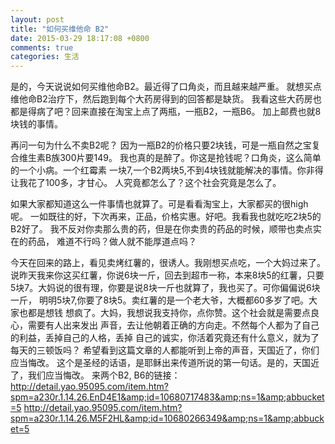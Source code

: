 ```yaml
---
layout: post
title: "如何买维他命 B2"
date: 2015-03-29 18:17:08 +0800
comments: true
categories: 生活
---
```

<!--more 就想买点维他命B2治疗下，然后跑到每个大药房得到的回答都是缺货。
我看这些大药房也都是得病了吧？回来直接在淘宝上点了两瓶，一瓶B2，一瓶B6。
加上邮费也就8块钱的事情。 再问一句为什么不卖B2呢? -->

是的，今天说说如何买维他命B2。最近得了口角炎，而且越来越严重。
就想买点维他命B2治疗下，然后跑到每个大药房得到的回答都是缺货。
我看这些大药房也都是得病了吧？回来直接在淘宝上点了两瓶，一瓶B2，一瓶B6。
加上邮费也就8块钱的事情。

再问一句为什么不卖B2呢？
因为一瓶B2的价格只要2块钱，可是一瓶自然之宝复合维生素B族300片要149。
我也真的是醉了。你这是抢钱呢？口角炎，这么简单的一个小病。一个红霉素
一块7,一个B2两块5,不到4块钱就能解决的事情。你非得让我花了100多，才甘心。
人究竟都怎么了？这个社会究竟是怎么了。

如果大家都知道这么一件事情也就算了。可是看看淘宝上，大家都买的很high呢。
一如既往的好，下次再来，正品，价格实惠。好吧。我看我也就吃吃2块5的B2好了。
我不反对你卖那么贵的药，但是在你卖贵的药品的时候，顺带也卖点实在的药品，
难道不行吗？做人就不能厚道点吗？

今天在回来的路上，看见卖烤红薯的，很诱人。我刚想买点吃，一个大妈过来了。
说昨天我来你这买红薯，你说6块一斤，回去到超市一称，本来8块5的红薯，只要
5块7。大妈说的很有理，你要是说8块一斤也就算了，我也买了。可你偏偏说6块一斤，
明明5块7,你要了8块5。卖红薯的是一个老大爷，大概都60多岁了吧。大家也都是想钱
想疯了。大妈，我想说我支持你，点你赞。这个社会就是需要点良心，需要有人出来发出
声音，去让他朝着正确的方向走。不然每个人都为了自己的利益，丢掉自己的人格，丢掉
自己的诚实，你活着究竟还有什么意义，就为了每天的三顿饭吗？
希望看到这篇文章的人都能听到上帝的声音，天国近了，你们应当悔改。
这个是圣经的话语，是耶稣出来传道所说的第一句话。是的，天国近了，我们应当悔改。
来两个B2, B6的链接：
http://detail.yao.95095.com/item.htm?spm=a230r.1.14.26.EnD4E1&amp;id=10680717483&amp;ns=1&amp;abbucket=5
http://detail.yao.95095.com/item.htm?spm=a230r.1.14.26.M5F2HL&amp;id=10680266349&amp;ns=1&amp;abbucket=5
